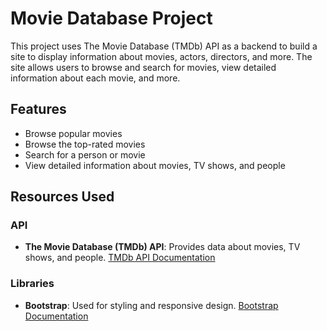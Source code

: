 # Movie Database Project

This project uses The Movie Database (TMDb) API as a backend to build a site to display information about movies, actors, directors, and more. The site allows users to browse and search for movies, view detailed information about each movie, and more.

## Features

- Browse popular movies
- Browse the top-rated movies
- Search for a person or movie
- View detailed information about movies, TV shows, and people

## Resources Used

### API

- **The Movie Database (TMDb) API**: Provides data about movies, TV shows, and people. [TMDb API Documentation](https://developers.themoviedb.org/3/getting-started/introduction)

### Libraries

- **Bootstrap**: Used for styling and responsive design. [Bootstrap Documentation](https://getbootstrap.com/docs/5.3/getting-started/introduction/)

